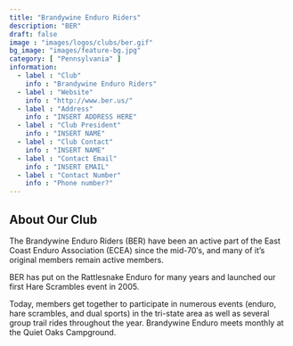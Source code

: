 ```yaml
---
title: "Brandywine Enduro Riders"
description: "BER"
draft: false
image : "images/logos/clubs/ber.gif"
bg_image: "images/feature-bg.jpg"
category: [ "Pennsylvania" ]
information:
  - label : "Club"
    info : "Brandywine Enduro Riders"
  - label : "Website"
    info : "http://www.ber.us/"
  - label : "Address"
    info : "INSERT ADDRESS HERE"
  - label : "Club President"
    info : "INSERT NAME"
  - label : "Club Contact"
    info : "INSERT NAME"
  - label : "Contact Email"
    info : "INSERT EMAIL"
  - label : "Contact Number"
    info : "Phone number?"
---
```


## About Our Club

The Brandywine Enduro Riders (BER) have been an active part of the East Coast Enduro Association (ECEA) since the mid-70′s, and many of it’s original members remain active members. 

BER has put on the Rattlesnake Enduro for many years and launched our first Hare Scrambles event in 2005. 

Today, members get together to participate in numerous events (enduro, hare scrambles, and dual sports) in the tri-state area as well as several group trail rides throughout the year. Brandywine Enduro meets monthly at the Quiet Oaks Campground.
